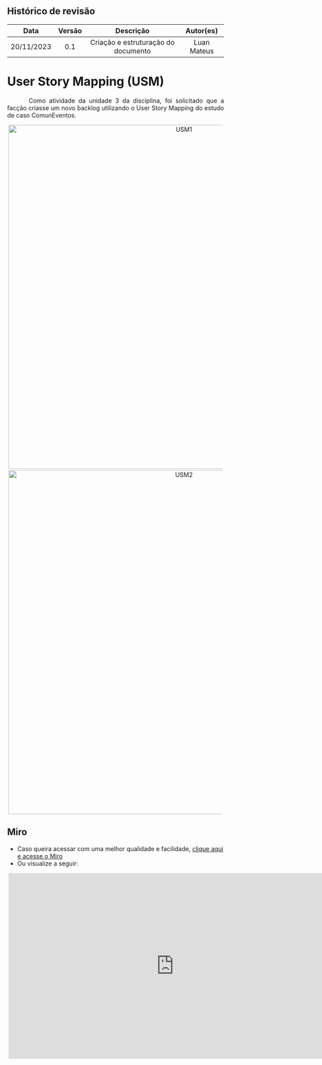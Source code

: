 ## Histórico de revisão

|    Data    | Versão |              Descrição              |  Autor(es)  |
| :--------: | :----: | :---------------------------------: | :---------: |
| 20/11/2023 |  0.1   | Criação e estruturação do documento | Luan Mateus |

# User Story Mapping (USM)

<p style="text-indent: 50px;text-align: justify;">Como atividade da unidade 3 da disciplina, foi solicitado que a facção criasse um novo backlog utilizando o User Story Mapping do estudo de caso ComunEventos.
</p>

<div style="text-align: center; margin: 3px">
<img src="https://user-images.githubusercontent.com/89037018/284425968-57fed114-7ce1-4c08-98e7-a44901124420.jpg" alt="USM1" style="width: 50rem">
</div>
<div style="text-align: center; margin: 3px">
<img src="https://user-images.githubusercontent.com/89037018/284425973-0835efba-e20c-453a-8f4e-e5ea6575cc66.jpg" alt="USM2" style="width: 50rem">
</div>

## Miro

- Caso queira acessar com uma melhor qualidade e facilidade, <a href="https://miro.com/app/board/uXjVNS_06K0=/?share_link_id=145018871309">clique aqui e acesse o Miro</a>
- Ou visualize a seguir:
<div style="text-align: center; margin: 3px">
<iframe width="768" height="432" src="https://miro.com/app/live-embed/uXjVNS_06K0=/?moveToViewport=9525,-1347,6707,3036&embedId=996539978643" frameborder="0" scrolling="no" allow="fullscreen; clipboard-read; clipboard-write" allowfullscreen></iframe>
</div>